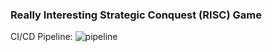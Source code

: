 ### Really Interesting Strategic Conquest (RISC) Game

CI/CD
Pipeline: ![pipeline](https://gitlab.oit.duke.edu/jh622/ece651_risk_proj/badges/master/pipeline.svg)

